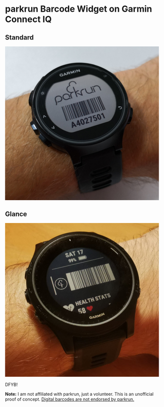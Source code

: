 # parkrun Barcode Widget on Garmin Connect IQ

## Standard

![parkrun barcode widget of athlete A4027501 on Forerunner 735XT](./showcase.jpg)

## Glance

![parkrun barcode widget glance of athlete A4027501 on Forerunner 945](./showcase_glance.jpg)

DFYB!

**Note:** I am not affiliated with parkrun, just a volunteer. This is an unofficial proof of concept. [Digital barcodes are not endorsed by parkrun.](https://support.parkrun.com/hc/en-us/articles/206743949-Can-I-bring-my-barcode-on-my-smartphone-or-watch-instead-of-printing-it-)